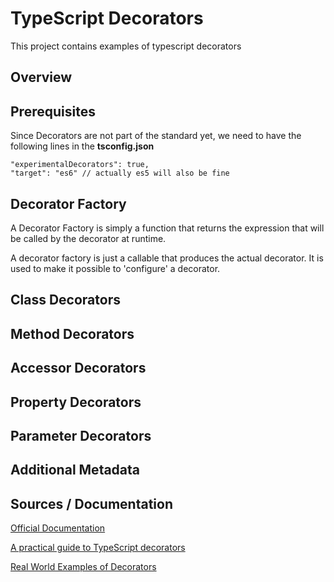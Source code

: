 # TypeScript Decorators

This project contains examples of typescript decorators

## Overview

## Prerequisites

Since Decorators are not part of the standard yet, we need to have the following lines in the **tsconfig.json**
```
"experimentalDecorators": true,
"target": "es6" // actually es5 will also be fine
```

## Decorator Factory
A Decorator Factory is simply a function that returns the expression that will be called by the decorator at runtime.

A decorator factory is just a callable that produces the actual decorator. It is used to make it possible to 'configure' a decorator.


## Class Decorators

## Method Decorators

## Accessor Decorators

## Property Decorators

## Parameter Decorators

## Additional Metadata

## Sources / Documentation

[Official Documentation](https://www.typescriptlang.org/docs/handbook/decorators.html)

[A practical guide to TypeScript decorators](https://blog.logrocket.com/a-practical-guide-to-typescript-decorators/)

[Real World Examples of Decorators](https://fireship.io/lessons/ts-decorators-by-example/)